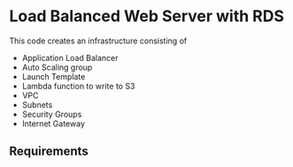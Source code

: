# Load Balanced Web Server with RDS

This code creates an infrastructure consisting of

* Application Load Balancer 
* Auto Scaling group
* Launch Template
* Lambda function to write to S3
* VPC
* Subnets
* Security Groups
* Internet Gateway

## Requirements
